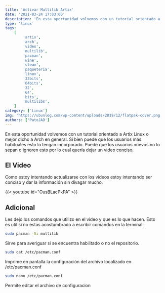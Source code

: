 ```yaml
---
title: 'Activar Multilib Artix'
date: '2021-03-24 17:03:00'
description: 'En esta oportunidad volvemos con un tutorial orientado a Artix Linux o mejor dicho a Arch en general.'
type: 'linux'
tags:
    [
        'artix',
        'arch',
        'video',
        'multilib',
        'pacman',
        'wine',
        'steam',
        'paqueteria',
        'linux',
        '32bits',
        '64bits',
        '32',
        '64',
        'bits',
        'multilibs',
    ]
category: ['Linux']
img: 'https://ubunlog.com/wp-content/uploads/2019/12/flatpak-cover.png'
authors: ['PatoJAD']
---
```


En esta oportunidad volvemos con un tutorial orientado a Artix Linux o mejor dicho a Arch en general. Si bien puede que los usuarios más habituales esto lo tengan incorporado. Puede que los usuarios nuevos no lo sepan o ignoren esto por lo cual quería dejar un video conciso.

## El Video

Como estoy intentando actualizarse con los videos estoy intentando ser conciso y dar la información sin divagar mucho.

{{< youtube id="OusBLacPkPA" >}}

## Adicional

Les dejo los comandos que utilizo en el video y que es lo que hacen. Esto es util si no estas acostumbrado a escribir comandos en la terminal:

```bash
sudo pacman -Si multilib
```

Sirve para averiguar si se encuentra habilitado o no el repositorio.

```bash
sudo cat /etc/pacman.conf
```

Imprime en pantalla la configuración del archivo localizado en /etc/pacman.conf

```bash
sudo nano /etc/pacman.conf
```

Permite editar el archivo de configuracion
